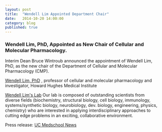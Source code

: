 ```yaml
---
layout: post
title:  "Wendell Lim Appointed Department Chair"
date:   2014-10-20 14:00:00
category: blog
published: true
---
```


### Wendell Lim, PhD, Appointed as New Chair of Cellular and Molecular Pharmacology.

Interim Dean Bruce Wintroub announced the appointment of Wendell Lim, PhD, as the new chair of the Department of Cellular and Molecular Pharmacology (CMP). 

[Wendell Lim, PhD](http://profiles.ucsf.edu/wendell.lim) , professor of cellular and molecular pharmacology and investigator, Howard Hughes Medical Institute

[Wendell Lim's Lab](http://limlab.ucsf.edu/)
 Our lab is composed of outstanding scientists from diverse fields (biochemistry, structural biology, cell biology, immunology, systems/synthetic biology, neurobiology, dev. biology, engineering, physics, chemistry) who are interested in applying interdisciplinary approaches to cutting edge problems in an exciting, collaborative environment.

Press release: [UC Medschool News](http://medschool.ucsf.edu/wendell-lim-phd-appointed-new-chair-cellular-and-molecular-pharmacology)
